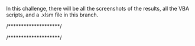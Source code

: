 In this challenge, there will be all the screenshots of the results, all the VBA scripts, and a .xlsm file in this branch. 

/********************/



/********************/
